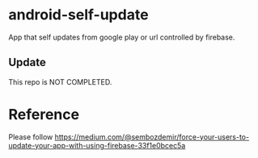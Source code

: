 # android-self-update

App that self updates from google play or url controlled by firebase.

## Update

This repo is NOT COMPLETED.

# Reference

Please follow https://medium.com/@sembozdemir/force-your-users-to-update-your-app-with-using-firebase-33f1e0bcec5a
